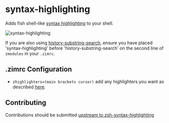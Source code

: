 syntax-highlighting
===================

Adds fish shell-like [syntax highlighting](https://github.com/zsh-users/zsh-syntax-highlighting) to your shell.

![syntax-highlighting][syntax_highlighting]

If you are also using [history-substring-search](https://github.com/zimfw/zimfw/blob/master/modules/history-substring-search/README.md), 
ensure you have placed 'syntax-highlighting' before 'history-substring-search' on the second line of `zmodules` in your `.zimrc`.

.zimrc Configuration
--------------------

  * `zhighlighters=(main brackets cursor)` add any highlighters you want as described [here](https://github.com/zsh-users/zsh-syntax-highlighting/blob/master/docs/highlighters.md#zsh-syntax-highlighting--highlighters).

Contributing
------------

Contributions should be submitted [upstream to zsh-syntax-highlighting](https://github.com/zsh-users/zsh-syntax-highlighting)

[syntax_highlighting]: https://i.eriner.me/zim_syntax-highlighting.gif
